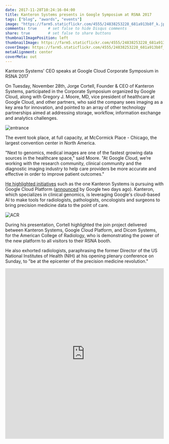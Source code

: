 ```yaml
---
date: 2017-11-28T10:24:16-04:00
title: Kanteron Systems presents in Google Symposium at RSNA 2017
tags: ["blog", "awards", "events"]
image: "https://farm5.staticflickr.com/4555/24838253228_681a913b8f_k.jpg"
comments: true     # set false to hide Disqus comments
share: true        # set false to share buttons
thumbnailImagePosition: left
thumbnailImage: https://farm5.staticflickr.com/4555/24838253228_681a913b8f_k.jpg
coverImage: https://farm5.staticflickr.com/4555/24838253228_681a913b8f_k.jpg
metaAlignment: center
coverMeta: out
---
```


Kanteron Systems' CEO speaks at Google Cloud Corporate Symposium in RSNA 2017

<!--more-->

On Tuesday, November 28th, Jorge Cortell, Founder & CEO of Kanteron Systems, participated in the Corporate Symposium organized by Google Cloud, along with Gregory J. Moore, MD, vice president of healthcare at Google Cloud, and other partners, who said the company sees imaging as a key area for innovation, and pointed to an array of other technology partnerships aimed at addressing storage, workflow, information exchange and analytics challenges.

![entrance](https://farm5.staticflickr.com/4557/38678807952_f4fc0106e0_b.jpg) 

The event took place, at full capacity, at McCormick Place - Chicago, the largest convention center in North America.

"Next to genomics, medical images are one of the fastest growing data sources in the healthcare space," said Moore. "At Google Cloud, we’re working with the research community, clinical community and the diagnostic imaging industry to help care providers be more accurate and effective in order to improve patient outcomes."

[He highlighted initiatives](https://www.healthcareitnews.com/news/google-cloud-strikes-imaging-partnerships-change-healthcare-dicom) such as the one Kanteron Systems is pursuing with Google Cloud Platform ([announced](https://blog.google/topics/google-cloud/google-cloud-rsna-engaging-medical-imaging-community/) by Google two days ago). Kanteron, which specializes in clinical genomics, is leveraging Google's cloud-based AI to make tools for radiologists, pathologists, oncologists and surgeons to bring precision medicine data to the point of care.

![ACR](https://farm5.staticflickr.com/4534/38658355282_bac58b89a5_b.jpg  "Brian Bialecki - American College of Radiology. IT Manager / Enterprise Architect Imaging / CIIP")

During his presentation, Cortell highlighted the join project delivered between Kanteron Systems, Google Cloud Platform, and Dicom Systems, for the American College of Radiology, who is demonstrating the power of the new platform to all visitors to their RSNA booth. 

He also exhorted radiologists, paraphrasing the former Director of the US  National Institutes of Health (NIH) at his opening plenary conference on Sunday, to "be at the epicenter of the precision medicine revolution."

<iframe src="https://www.linkedin.com/embed/feed/update/urn:li:activity:6341371135191584768" allowfullscreen="" width="504" height="542" frameborder="0"></iframe>